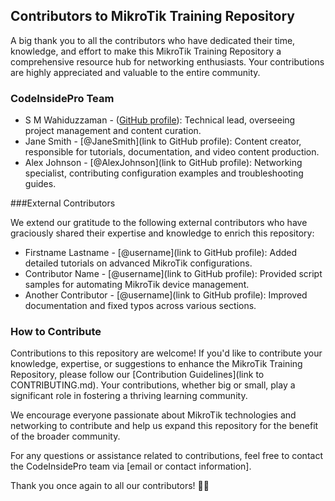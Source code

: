## Contributors to MikroTik Training Repository

A big thank you to all the contributors who have dedicated their time, knowledge, and effort to make this MikroTik Training Repository a comprehensive resource hub for networking enthusiasts. Your contributions are highly appreciated and valuable to the entire community.

### CodeInsidePro Team

- S M Wahiduzzaman - ([GitHub profile](https://github.com/wahidwahid)): Technical lead, overseeing project management and content curation.
- Jane Smith - [@JaneSmith](link to GitHub profile): Content creator, responsible for tutorials, documentation, and video content production.
- Alex Johnson - [@AlexJohnson](link to GitHub profile): Networking specialist, contributing configuration examples and troubleshooting guides.


###External Contributors

We extend our gratitude to the following external contributors who have graciously shared their expertise and knowledge to enrich this repository:

- Firstname Lastname - [@username](link to GitHub profile): Added detailed tutorials on advanced MikroTik configurations.
- Contributor Name - [@username](link to GitHub profile): Provided script samples for automating MikroTik device management.
- Another Contributor - [@username](link to GitHub profile): Improved documentation and fixed typos across various sections.

### How to Contribute

Contributions to this repository are welcome! If you'd like to contribute your knowledge, expertise, or suggestions to enhance the MikroTik Training Repository, please follow our [Contribution Guidelines](link to CONTRIBUTING.md). Your contributions, whether big or small, play a significant role in fostering a thriving learning community.

We encourage everyone passionate about MikroTik technologies and networking to contribute and help us expand this repository for the benefit of the broader community.

For any questions or assistance related to contributions, feel free to contact the CodeInsidePro team via [email or contact information].

Thank you once again to all our contributors! 🙌🎉
